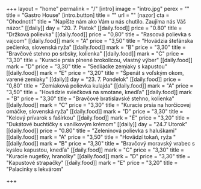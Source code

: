 +++
layout = "home"
permalink = "/"
[intro]
image = "intro.jpg"
perex = ""
title = "Gastro House"
[intro.button]
title = ""
url = ""
[nazor]
cta = "Ohodnotiť"
title = "Napíšte nám ako Vám u nás chutilo. Zaujíma nás Váš názor."
[[daily]]
day = "20. 7. Piatok"
[[daily.food]]
price = "0.80"
title = "Držková polievka"
[[daily.food]]
price = "0,80"
title = "Rascová polievka s vajcom"
[[daily.food]]
mark = "A"
price = "3,50"
title = "Hovädzia štefánska pečienka, slovenská ryža"
[[daily.food]]
mark = "B"
price = "3,30"
title = "Bravčové stehno po srbsky, kolienka"
[[daily.food]]
mark = "C"
price = "3,30"
title = "Kuracie prsia plnené brokolicou, vlastný výber"
[[daily.food]]
mark = "D"
price = "3,30"
title = "Sedliacke zemiaky s kapustou"
[[daily.food]]
mark = "E"
price = "3,20"
title = "Špenát s voľským okom, varené zemiaky"
[[daily]]
day = "23. 7. Pondelok"
[[daily.food]]
price = "0,80"
title = "Zemiaková polievka kulajda"
[[daily.food]]
mark = "A"
price = "3,50"
title = "Hovädzie sviečková na smotane, knedľa"
[[daily.food]]
mark = "B"
price = "3,30"
title = "Bravčové bratislavské stehno, kolienka"
[[daily.food]]
mark = "C"
price = "3,30"
title = "Kuracie prsia na horčicovej omáčke, slovenská ryža"
[[daily.food]]
mark = "D"
price = "3,30"
title = "Kelový prívarok s fašírkou"
[[daily.food]]
mark = "E"
price = "3,20"
title = "Dukátové buchtičky s vanilkovým krémom"
[[daily]]
day = "24.7 Utorok"
[[daily.food]]
price = "0.80"
title = "Zeleninová polievka s haluškami"
[[daily.food]]
mark = "A"
price = "3,50"
title = "Hovädzí tokaň, ryža "
[[daily.food]]
mark = "B"
price = "3,30"
title = "Bravčový moravský vrabec s kyslou kapustou, knedľa"
[[daily.food]]
mark = "C"
price = "3,30"
title = "Kuracie nugetky, hranolky"
[[daily.food]]
mark = "D"
price = "3,30"
title = "Kapustové strapačky"
[[daily.food]]
mark = "E"
price = "3,20"
title = "Palacinky s lekvárom"

+++
